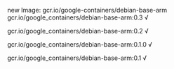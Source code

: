 new Image: gcr.io/google-containers/debian-base-arm
gcr.io/google_containers/debian-base-arm:0.3 √

gcr.io/google_containers/debian-base-arm:0.2 √

gcr.io/google_containers/debian-base-arm:0.1.0 √

gcr.io/google_containers/debian-base-arm:0.1 √

